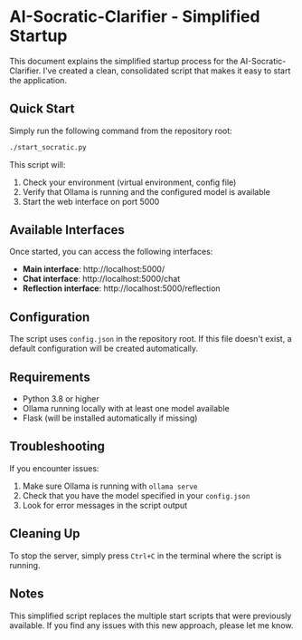 # AI-Socratic-Clarifier - Simplified Startup

This document explains the simplified startup process for the AI-Socratic-Clarifier. I've created a clean, consolidated script that makes it easy to start the application.

## Quick Start

Simply run the following command from the repository root:

```bash
./start_socratic.py
```

This script will:

1. Check your environment (virtual environment, config file)
2. Verify that Ollama is running and the configured model is available
3. Start the web interface on port 5000

## Available Interfaces

Once started, you can access the following interfaces:

- **Main interface**: http://localhost:5000/
- **Chat interface**: http://localhost:5000/chat
- **Reflection interface**: http://localhost:5000/reflection

## Configuration

The script uses `config.json` in the repository root. If this file doesn't exist, a default configuration will be created automatically.

## Requirements

- Python 3.8 or higher
- Ollama running locally with at least one model available
- Flask (will be installed automatically if missing)

## Troubleshooting

If you encounter issues:

1. Make sure Ollama is running with `ollama serve`
2. Check that you have the model specified in your `config.json`
3. Look for error messages in the script output

## Cleaning Up

To stop the server, simply press `Ctrl+C` in the terminal where the script is running.

## Notes

This simplified script replaces the multiple start scripts that were previously available. If you find any issues with this new approach, please let me know.
